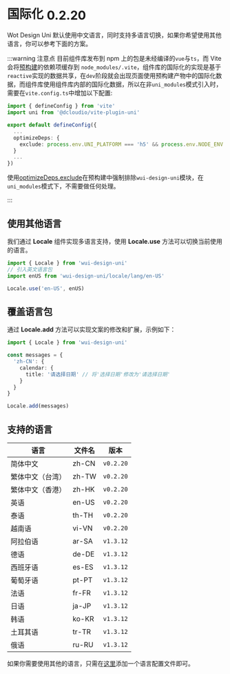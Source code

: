 # 国际化<el-tag text style="vertical-align: middle;margin-left:8px;" effect="plain">0.2.20</el-tag>

Wot Design Uni 默认使用中文语言，同时支持多语言切换，如果你希望使用其他语言，你可以参考下面的方案。

:::warning 注意点
目前组件库发布到 npm 上的包是未经编译的`vue`与`ts`，而 Vite 会将[预构建](https://cn.vitejs.dev/guide/dep-pre-bundling.html)的依赖项缓存到 `node_modules/.vite`，组件库的国际化的实现是基于`reactive`实现的数据共享，在`dev`阶段就会出现页面使用预构建产物中的国际化数据，而组件库使用组件库内部的国际化数据，所以在非`uni_modules`模式引入时，需要在`vite.config.ts`中增加以下配置:

```ts
import { defineConfig } from 'vite'
import uni from '@dcloudio/vite-plugin-uni'

export default defineConfig({
  ...
  optimizeDeps: {
    exclude: process.env.UNI_PLATFORM === 'h5' && process.env.NODE_ENV === 'development' ? ['wui-design-uni'] : []
  }
  ...
})

```

使用[optimizeDeps.exclude](https://cn.vitejs.dev/config/dep-optimization-options.html#optimizedeps-exclude)在预构建中强制排除`wui-design-uni`模块，在`uni_modules`模式下，不需要做任何处理。

:::

## 使用其他语言

我们通过 **Locale** 组件实现多语言支持，使用 **Locale.use** 方法可以切换当前使用的语言。

```typescript
import { Locale } from 'wui-design-uni'
// 引入英文语言包
import enUS from 'wui-design-uni/locale/lang/en-US'

Locale.use('en-US', enUS)
```

## 覆盖语言包

通过 **Locale.add** 方法可以实现文案的修改和扩展，示例如下：

```typescript
import { Locale } from 'wui-design-uni'

const messages = {
  'zh-CN': {
    calendar: {
      title: '请选择日期' // 将'选择日期'修改为'请选择日期'
    }
  }
}

Locale.add(messages)
```

## 支持的语言

| 语言             | 文件名    | 版本      |
| ---------------- | --------- | --------- |
| 简体中文         | zh-CN     | `v0.2.20` |
| 繁体中文（台湾） | zh-TW     | `v0.2.20` |
| 繁体中文（香港） | zh-HK     | `v0.2.20` |
| 英语             | en-US     | `v0.2.20` |
| 泰语             | th-TH     | `v0.2.20` |
| 越南语             | vi-VN    | `v0.2.20` |
| 阿拉伯语             | ar-SA    | `v1.3.12` |
| 德语             | de-DE    | `v1.3.12` |
| 西班牙语             | es-ES    | `v1.3.12` |
| 葡萄牙语             | pt-PT    | `v1.3.12` |
| 法语             | fr-FR    | `v1.3.12` |
| 日语             | ja-JP    | `v1.3.12` |
| 韩语             | ko-KR    | `v1.3.12` |
| 土耳其语             | tr-TR    | `v1.3.12` |
| 俄语             | ru-RU    | `v1.3.12` |

如果你需要使用其他的语言，只需在[这里](https://github.com/zhangyao1990/wui-design-uni/tree/master/src/uni_modules/wui-design-uni/locale/lang)添加一个语言配置文件即可。

